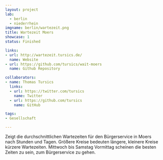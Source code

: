 ```yaml
---
layout: project
lab:
  - berlin
  - niederrhein
imgname: berlin/wartezeit.png
title: Wartezeit Moers
showcase: 1
status: Finished

links:
- url: http://wartezeit.tursics.de/
  name: Website
- url: https://github.com/tursics/wait-moers
  name: Github Repository

collaborators:
- name: Thomas Tursics
  links:
  - url: https://twitter.com/tursics
    name: Twitter
  - url: https://github.com/tursics
    name: GitHub

tags:
- Gesellschaft

---
```


Zeigt die durchschnittlichen Wartezeiten für den Bürgerservice in Moers nach Stunden und Tagen. Größere Kreise bedeuten längere, kleinere Kreise kürzere Wartezeiten. Mittwoch bis Samstag Vormittag scheinen die besten Zeiten zu sein, zum Bürgerservice zu gehen.
